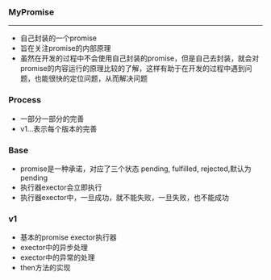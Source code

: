 ### MyPromise
___
- 自己封装的一个promise
- 旨在关注promise的内部原理
- 虽然在开发的过程中不会使用自己封装的promise，但是自己去封装，就会对promise的内容运行的原理比较的了解，这样有助于在开发的过程中遇到问题，也能很快的定位问题，从而解决问题

### Process
- 一部分一部分的完善
- v1...表示每个版本的完善

### Base
- promise是一种承诺，对应了三个状态 pending, fulfilled, rejected,默认为pending
- 执行器exector会立即执行
- 执行器exector中，一旦成功，就不能失败，一旦失败，也不能成功

### v1
- 基本的promise exector执行器
- exector中的异步处理
- exector中的异常的处理
- then方法的实现
